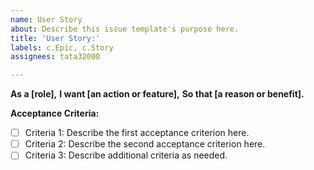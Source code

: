 ```yaml
---
name: User Story
about: Describe this issue template's purpose here.
title: 'User Story:'
labels: c.Epic, c.Story
assignees: tata32000

---
```


**As a [role],**
**I want [an action or feature],**
**So that [a reason or benefit].**

**Acceptance Criteria:**
- [ ] Criteria 1: Describe the first acceptance criterion here.
- [ ] Criteria 2: Describe the second acceptance criterion here.
- [ ] Criteria 3: Describe additional criteria as needed.

